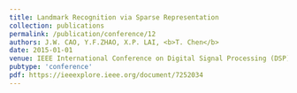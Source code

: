 ```yaml
---
title: Landmark Recognition via Sparse Representation
collection: publications
permalink: /publication/conference/12
authors: J.W. CAO, Y.F.ZHAO, X.P. LAI, <b>T. Chen</b>
date: 2015-01-01
venue: IEEE International Conference on Digital Signal Processing (DSP)
pubtype: 'conference'
pdf: https://ieeexplore.ieee.org/document/7252034
---
```


<!-- paperurl: 'http://academicpages.github.io/files/paper1.pdf'
citation: 'Your Name, You. (2009). &quot;Paper Title Number 1.&quot; <i>Journal 1</i>. 1(1).' -->
<!-- [Download paper here](http://academicpages.github.io/files/paper1.pdf) -->

